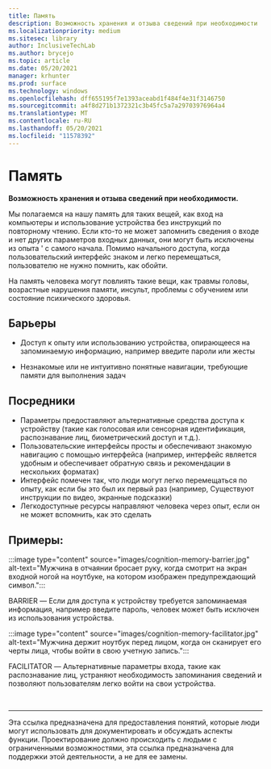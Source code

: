```yaml
---
title: Память
description: Возможность хранения и отзыва сведений при необходимости
ms.localizationpriority: medium
ms.sitesec: library
author: InclusiveTechLab
ms.author: brycejo
ms.topic: article
ms.date: 05/20/2021
manager: krhunter
ms.prod: surface
ms.technology: windows
ms.openlocfilehash: dff655195f7e1393aceabd1f484f4e31f3146750
ms.sourcegitcommit: a4f8d271b1372321c3b45fc5a7a29703976964a4
ms.translationtype: MT
ms.contentlocale: ru-RU
ms.lasthandoff: 05/20/2021
ms.locfileid: "11578392"
---
```

# <a name="memory"></a>Память

**Возможность хранения и отзыва сведений при необходимости.**

Мы полагаемся на нашу память для таких вещей, как вход на компьютеры и использование устройства без инструкций по повторному чтению. Если кто-то не может запомнить сведения о входе и нет других параметров входных данных, они могут быть исключены из опыта &apos; с самого начала. Помимо начального доступа, когда пользовательский интерфейс знаком и легко перемещаться, пользователю не нужно помнить, как обойти.

На память человека могут повлиять такие вещи, как травмы головы, возрастные нарушения памяти, инсульт, проблемы с обучением или состояние психического здоровья.

## <a name="barriers"></a>Барьеры

* Доступ к опыту или использованию устройства, опирающееся на запоминаемую информацию, например введите пароли или жесты

* Незнакомые или не интуитивно понятные навигации, требующие памяти для выполнения задач


## <a name="facilitators"></a>Посредники

* Параметры предоставляют альтернативные средства доступа к устройству (такие как голосовая или сенсорная идентификация, распознавание лиц, биометрический доступ и т.д.).
* Пользовательские интерфейсы просты и обеспечивают знакомую навигацию с помощью интерфейса (например, интерфейс является удобным и обеспечивает обратную связь и рекомендации в нескольких форматах)
* Интерфейс помечен так, что люди могут легко перемещаться по опыту, как если бы это был их первый раз (например, Существуют инструкции по видео, экранные подсказки)
* Легкодоступные ресурсы направляют человека через опыт, если он не может вспомнить, как это сделать


## <a name="examples"></a>Примеры:

:::image type="content" source="images/cognition-memory-barrier.jpg" alt-text="Мужчина в отчаянии бросает руку, когда смотрит на экран входной ногой на ноутбуке, на котором изображен предупреждающий символ.":::

BARRIER — Если для доступа к устройству требуется запоминаемая информация, например введите пароль, человек может быть исключен из использования устройства. 


:::image type="content" source="images/cognition-memory-facilitator.jpg" alt-text="Мужчина держит ноутбук перед лицом, когда он сканирует его черты лица, чтобы войти в свою учетную запись.":::

FACILITATOR — Альтернативные параметры входа, такие как распознавание лиц, устраняют необходимость запоминания сведений и позволяют пользователям легко войти на свои устройства. 


&nbsp;

[comment]: # (Заявление footer)
___
Эта ссылка предназначена для предоставления понятий, которые люди могут использовать для документировать и обсуждать аспекты функции. Проектирование должно происходить с людьми с ограниченными возможностями, эта ссылка предназначена для поддержки этой деятельности, а не для ее замены. 